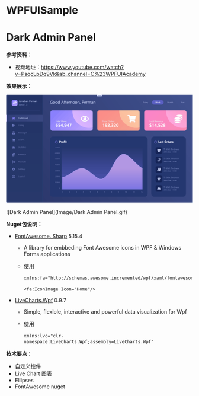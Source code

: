 # WPFUISample

# Dark Admin Panel

**参考资料：**

- 视频地址：https://www.youtube.com/watch?v=PsqcLpDq9Vk&ab_channel=C%23WPFUIAcademy

**效果展示：**

![加载](https://github.com/CoastRed/WPFUISample/blob/master/Image/DarkAdminPanel.gif?raw=true)

![Dark Admin Panel](Image/Dark Admin Panel.gif)

**Nuget包说明：**

- [FontAwesome. Sharp](https://github.com/awesome-inc/FontAwesome.Sharp) 5.15.4

  - A library for embbeding Font Awesome icons in WPF & Windows Forms applications

  - 使用

    ```xaml
    xmlns:fa="http://schemas.awesome.incremented/wpf/xaml/fontawesome.sharp"
    ```

    ```xaml
    <fa:IconImage Icon="Home"/>
    ```

- [LiveCharts.Wpf](https://lvcharts.net/)  0.9.7

  - Simple, flexible, interactive and powerful data visualization for Wpf

  - 使用

    ```xaml
    xmlns:lvc="clr-namespace:LiveCharts.Wpf;assembly=LiveCharts.Wpf"
    ```

    

**技术要点：**

- 自定义控件
- Live Chart 图表
- Ellipses
- FontAwesome nuget